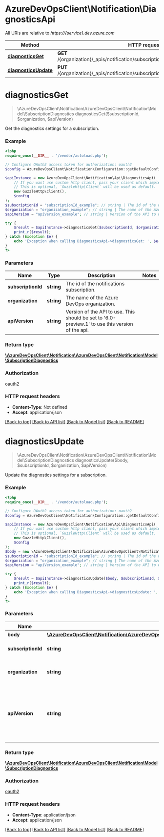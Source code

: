 # AzureDevOpsClient\Notification\DiagnosticsApi

All URIs are relative to *https://{service}.dev.azure.com*

Method | HTTP request | Description
------------- | ------------- | -------------
[**diagnosticsGet**](DiagnosticsApi.md#diagnosticsGet) | **GET** /{organization}/_apis/notification/subscriptions/{subscriptionId}/diagnostics | 
[**diagnosticsUpdate**](DiagnosticsApi.md#diagnosticsUpdate) | **PUT** /{organization}/_apis/notification/subscriptions/{subscriptionId}/diagnostics | 


# **diagnosticsGet**
> \AzureDevOpsClient\Notification\AzureDevOpsClient\Notification\Model\SubscriptionDiagnostics diagnosticsGet($subscriptionId, $organization, $apiVersion)



Get the diagnostics settings for a subscription.

### Example
```php
<?php
require_once(__DIR__ . '/vendor/autoload.php');

// Configure OAuth2 access token for authorization: oauth2
$config = AzureDevOpsClient\Notification\Configuration::getDefaultConfiguration()->setAccessToken('YOUR_ACCESS_TOKEN');

$apiInstance = new AzureDevOpsClient\Notification\Api\DiagnosticsApi(
    // If you want use custom http client, pass your client which implements `GuzzleHttp\ClientInterface`.
    // This is optional, `GuzzleHttp\Client` will be used as default.
    new GuzzleHttp\Client(),
    $config
);
$subscriptionId = "subscriptionId_example"; // string | The id of the notifications subscription.
$organization = "organization_example"; // string | The name of the Azure DevOps organization.
$apiVersion = "apiVersion_example"; // string | Version of the API to use.  This should be set to '6.0-preview.1' to use this version of the api.

try {
    $result = $apiInstance->diagnosticsGet($subscriptionId, $organization, $apiVersion);
    print_r($result);
} catch (Exception $e) {
    echo 'Exception when calling DiagnosticsApi->diagnosticsGet: ', $e->getMessage(), PHP_EOL;
}
?>
```

### Parameters

Name | Type | Description  | Notes
------------- | ------------- | ------------- | -------------
 **subscriptionId** | **string**| The id of the notifications subscription. |
 **organization** | **string**| The name of the Azure DevOps organization. |
 **apiVersion** | **string**| Version of the API to use.  This should be set to &#39;6.0-preview.1&#39; to use this version of the api. |

### Return type

[**\AzureDevOpsClient\Notification\AzureDevOpsClient\Notification\Model\SubscriptionDiagnostics**](../Model/SubscriptionDiagnostics.md)

### Authorization

[oauth2](../../README.md#oauth2)

### HTTP request headers

 - **Content-Type**: Not defined
 - **Accept**: application/json

[[Back to top]](#) [[Back to API list]](../../README.md#documentation-for-api-endpoints) [[Back to Model list]](../../README.md#documentation-for-models) [[Back to README]](../../README.md)

# **diagnosticsUpdate**
> \AzureDevOpsClient\Notification\AzureDevOpsClient\Notification\Model\SubscriptionDiagnostics diagnosticsUpdate($body, $subscriptionId, $organization, $apiVersion)



Update the diagnostics settings for a subscription.

### Example
```php
<?php
require_once(__DIR__ . '/vendor/autoload.php');

// Configure OAuth2 access token for authorization: oauth2
$config = AzureDevOpsClient\Notification\Configuration::getDefaultConfiguration()->setAccessToken('YOUR_ACCESS_TOKEN');

$apiInstance = new AzureDevOpsClient\Notification\Api\DiagnosticsApi(
    // If you want use custom http client, pass your client which implements `GuzzleHttp\ClientInterface`.
    // This is optional, `GuzzleHttp\Client` will be used as default.
    new GuzzleHttp\Client(),
    $config
);
$body = new \AzureDevOpsClient\Notification\AzureDevOpsClient\Notification\Model\UpdateSubscripitonDiagnosticsParameters(); // \AzureDevOpsClient\Notification\AzureDevOpsClient\Notification\Model\UpdateSubscripitonDiagnosticsParameters | 
$subscriptionId = "subscriptionId_example"; // string | The id of the notifications subscription.
$organization = "organization_example"; // string | The name of the Azure DevOps organization.
$apiVersion = "apiVersion_example"; // string | Version of the API to use.  This should be set to '6.0-preview.1' to use this version of the api.

try {
    $result = $apiInstance->diagnosticsUpdate($body, $subscriptionId, $organization, $apiVersion);
    print_r($result);
} catch (Exception $e) {
    echo 'Exception when calling DiagnosticsApi->diagnosticsUpdate: ', $e->getMessage(), PHP_EOL;
}
?>
```

### Parameters

Name | Type | Description  | Notes
------------- | ------------- | ------------- | -------------
 **body** | [**\AzureDevOpsClient\Notification\AzureDevOpsClient\Notification\Model\UpdateSubscripitonDiagnosticsParameters**](../Model/UpdateSubscripitonDiagnosticsParameters.md)|  |
 **subscriptionId** | **string**| The id of the notifications subscription. |
 **organization** | **string**| The name of the Azure DevOps organization. |
 **apiVersion** | **string**| Version of the API to use.  This should be set to &#39;6.0-preview.1&#39; to use this version of the api. |

### Return type

[**\AzureDevOpsClient\Notification\AzureDevOpsClient\Notification\Model\SubscriptionDiagnostics**](../Model/SubscriptionDiagnostics.md)

### Authorization

[oauth2](../../README.md#oauth2)

### HTTP request headers

 - **Content-Type**: application/json
 - **Accept**: application/json

[[Back to top]](#) [[Back to API list]](../../README.md#documentation-for-api-endpoints) [[Back to Model list]](../../README.md#documentation-for-models) [[Back to README]](../../README.md)

